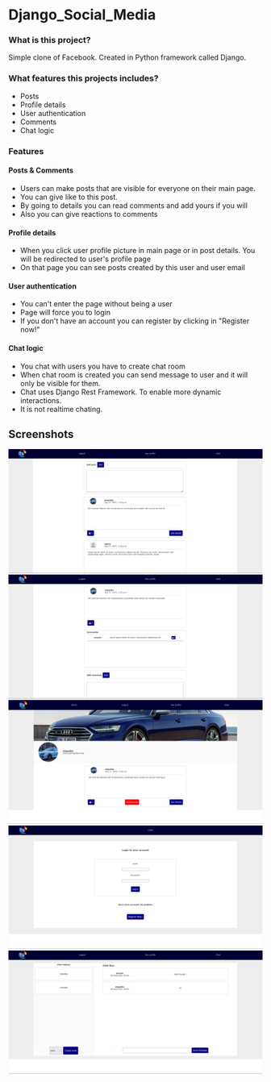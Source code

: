 # Django_Social_Media

### What is this project?

Simple clone of Facebook. Created in Python framework called Django.

### What features this projects includes?

- Posts
- Profile details
- User authentication
- Comments 
- Chat logic

### Features

#### Posts & Comments

- Users can make posts that are visible for everyone on their main page.
- You can give like to this post.
- By going to details you can read comments and add yours if you will
- Also you can give reactions to comments

#### Profile details 

- When you click user profile picture in main page or in post details. You will be redirected to user's profile page
- On that page you can see posts created by this user and user email

#### User authentication

- You can't enter the page without being a user
- Page will force you to login
- If you don't have an account you can register by clicking in "Register now!"

#### Chat logic

- You chat with users you have to create chat room
- When chat room is created you can send message to user and it will only be visible for them.
- Chat uses Django Rest Framework. To enable more dynamic interactions.
- It is not realtime chating.

## Screenshots

![scr21!](screenshots/src2.png)
![scr31!](screenshots/src3.png)
![scr41!](screenshots/src4.png)
![scr51!](screenshots/src5.png)
![scr11!](screenshots/src1.png)
